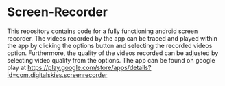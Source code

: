 # Screen-Recorder
This repository contains code for a fully functioning android screen recorder.
The videos recorded by the app can be traced and played within the app by clicking the options button and selecting the recorded videos option. 
Furthermore, the quality of the videos recorded can be adjusted by selecting video quality from the options. 
The app can be found on google play at https://play.google.com/store/apps/details?id=com.digitalskies.screenrecorder
